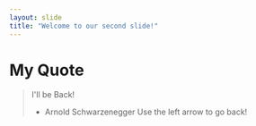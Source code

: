 ```yaml
---
layout: slide
title: "Welcome to our second slide!"
---
```

# My Quote
> I'll be Back!
> - Arnold Schwarzenegger
Use the left arrow to go back!
